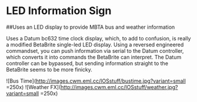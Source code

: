 # LED Information Sign
##Uses an LED display to provide MBTA bus and weather information

Uses a Datum bc632 time clock display, which, to add to confusion, is really a modified BetaBrite single-led LED display. Using a reversed engineered commandset, you can push information via serial to the Datum controller, which converts it into commands the BetaBrite can interpret. The Datum controller can be bypassed, but sending information straight to the BetaBrite seems to be more finicky.


![Bus Time](http://images.cwm.eml.cc/IOSstuff/bustime.jpg?variant=small =250x)
![Weather FX](http://images.cwm.eml.cc/IOSstuff/weather.jpg?variant=small =250x)

